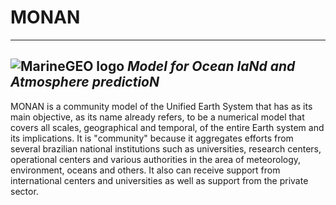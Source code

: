 # MONAN
---
![](https://i.ibb.co/k5GRj8N/simbolo-menor.png "MarineGEO logo") *Model for Ocean laNd and Atmosphere predictioN*
---
MONAN is a community model of the Unified Earth System that has as its main objective, as its name already refers, to be a numerical model that covers all scales, geographical and temporal, of the entire Earth system and its implications. It is "community" because it aggregates efforts from several brazilian national institutions such as universities, research centers, operational centers and various authorities in the area of meteorology, environment, oceans and others. It also can receive support from international centers and universities as well as support from the private sector. 
